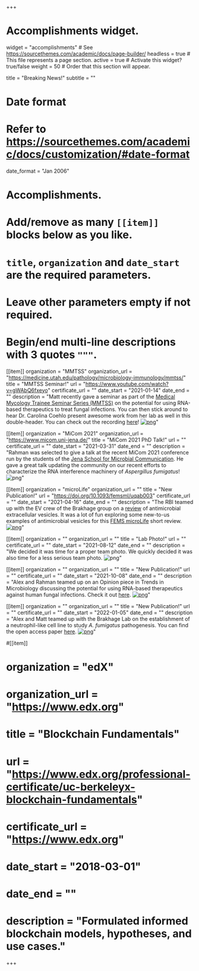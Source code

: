+++
# Accomplishments widget.
widget = "accomplishments"  # See https://sourcethemes.com/academic/docs/page-builder/
headless = true  # This file represents a page section.
active = true  # Activate this widget? true/false
weight = 50  # Order that this section will appear.

title = "Breaking News!"
subtitle = ""

# Date format
#   Refer to https://sourcethemes.com/academic/docs/customization/#date-format
date_format = "Jan 2006"

# Accomplishments.
#   Add/remove as many `[[item]]` blocks below as you like.
#   `title`, `organization` and `date_start` are the required parameters.
#   Leave other parameters empty if not required.
#   Begin/end multi-line descriptions with 3 quotes `"""`.

[[item]]
  organization = "MMTSS"
  organization_url = "https://medicine.utah.edu/pathology/microbiology-immunology/mmtss/"
  title = "MMTSS Seminar!"
  url = "https://www.youtube.com/watch?v=gWAbQ6fxeyo"
  certificate_url = ""
  date_start = "2021-01-14"
  date_end = ""
  description = "Matt recently gave a seminar as part of the [Medical Mycology Trainee Seminar Series (MMTSS)](https://medicine.utah.edu/pathology/microbiology-immunology/mmtss/) on the potential for using RNA-based therapeutics to treat fungal infections. You can then stick around to hear Dr. Carolina Coehlo present awesome work from her lab as well in this double-header. You can check out the recording  [here](https://www.youtube.com/watch?v=gWAbQ6fxeyo)! [![png](accomplishments_1.png)](https://www.youtube.com/watch?v=gWAbQ6fxeyo)"

[[item]]
  organization = "MiCom 2021"
  organization_url = "https://www.micom.uni-jena.de/"
  title = "MiCom 2021 PhD Talk!"
  url = ""
  certificate_url = ""
  date_start = "2021-03-31"
  date_end = ""
  description = "Rahman was selected to give a talk at the recent MiCom 2021 conference run by the students of the [Jena School for Microbial Communication](https://www.jsmc-phd.de/). He gave a great talk updating the community on our recent efforts to characterize the RNA interference machinery of *Aspergillus fumigatus*! ![png](RahmanMiCom.png)"

[[item]]
  organization = "microLife"
  organization_url = ""
  title = "New Publication!"
  url = "https://doi.org/10.1093/femsml/uqab003"
  certificate_url = ""
  date_start = "2021-04-16"
  date_end = ""
  description = "The RBI teamed up with the EV crew of the Brakhage group on a [review](https://doi.org/10.1093/femsml/uqab003) of antimicrobial extracellular vesicles. It was a lot of fun exploring some new-to-us examples of antimicrobial vesicles for this [FEMS microLife](https://academic.oup.com/microlife) short review. [![png](microlife.png)](https://academic.oup.com/microlife)"

[[item]]
  organization = ""
  organization_url = ""
  title = "Lab Photo!"
  url = ""
  certificate_url = ""
  date_start = "2021-08-12"
  date_end = ""
  description = "We decided it was time for a proper team photo. We quickly decided it was also time for a less serious team photo. ![png](labphoto_1.jpg)"

[[item]]
  organization = ""
  organization_url = ""
  title = "New Publication!"
  url = ""
  certificate_url = ""
  date_start = "2021-10-08"
  date_end = ""
  description = "Alex and Rahman teamed up on an Opinion piece in Trends in Microbiology discussing the potential for using RNA-based therapeutics against human fungal infections. Check it out [here](https://www.sciencedirect.com/science/article/pii/S0966842X21002183).  [![png](TiM.png)](https://www.sciencedirect.com/science/article/pii/S0966842X21002183)"

[[item]]
  organization = ""
  organization_url = ""
  title = "New Publication!"
  url = ""
  certificate_url = ""
  date_start = "2022-01-05"
  date_end = ""
  description = "Alex and Matt teamed up with the Brakhage Lab on the establishment of a neutrophil-like cell line to study *A. fumigatus* pathogenesis. You can find the open access paper [here](https://journals.asm.org/doi/10.1128/msphere.00940-21).  [![png](2022_msphere.png)](https://journals.asm.org/doi/10.1128/msphere.00940-21)"

#[[item]]
#  organization = "edX"
#  organization_url = "https://www.edx.org"
#  title = "Blockchain Fundamentals"
#  url = "https://www.edx.org/professional-certificate/uc-berkeleyx-blockchain-fundamentals"
#  certificate_url = "https://www.edx.org"
#  date_start = "2018-03-01"
#  date_end = ""
#  description = "Formulated informed blockchain models, hypotheses, and use cases."
  


+++
